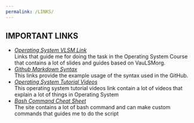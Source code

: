 ```yaml
---
permalink: /LINKS/
---
```


## IMPORTANT LINKS

* [_Operating System VLSM Link_](https://os.vlsm.org/)                                                                                
  Links that guide me for doing the task in the Operating System Course that contains a lot of slides and guides based on VauLSMorg.
* [_Github Markdown Syntax_](https://guides.github.com/pdfs/markdown-cheatsheet-online.pdf)                                             
  This links provide the example usage of the syntax used in the GitHub.
* [_Operating System Tutorial Videos_](https://www.youtube.com/playlist?list=PLBlnK6fEyqRiVhbXDGLXDk_OQAeuVcp2O)                    
  This operating system tutorial videos link contain a lot of videos that explain a lot of things in Operating System
* [_Bash Command Cheat Sheet_](https://www.educative.io/blog/bash-shell-command-cheat-sheet)                                        
  The site contains a lot of bash command and can make custom commands that guides me to do the script
